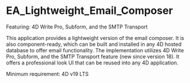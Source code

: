 # EA_Lightweight_Email_Composer
Featuring: 4D Write Pro, Subform, and the SMTP Transport

This application provides a lightweight version of the email composer. It is also component-ready, which can be built and installed in any 4D hosted database to offer email functionality. The implementation utilizes 4D Write Pro, Subform, and the SMTP Transport feature (new since version 18).
It offers a professional look UI that can be reused into any 4D application.

Minimum requirement: 4D v19 LTS
